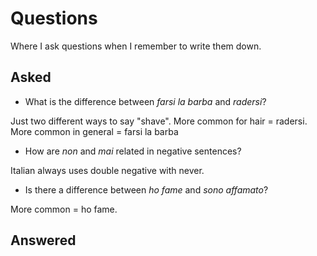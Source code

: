 # Questions

Where I ask questions when I remember to write them down.

## Asked

- What is the difference between _farsi la barba_ and _radersi_?

Just two different ways to say "shave".  More common for hair = radersi.  More common in general = farsi la barba

- How are _non_ and _mai_ related in negative sentences?

Italian always uses double negative with never.

- Is there a difference between _ho fame_ and _sono affamato_?

More common = ho fame.

## Answered